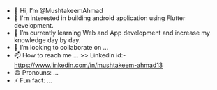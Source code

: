 - 👋 Hi, I’m @MushtakeemAhmad
- 👀 I'm interested in building android application using Flutter development.
- 🌱 I’m currently learning Web and App development and increase my knowledge day by day. 
- 💞️ I’m looking to collaborate on ...
- 📫 How to reach me ...  >> Linkedin id:- https://www.linkedin.com/in/mushtakeem-ahmad13
- 😄 Pronouns: ...
- ⚡ Fun fact: ...

<!---
MushtakeemAhmad/MushtakeemAhmad is a ✨ special ✨ repository because its `README.md` (this file) appears on your GitHub profile.
You can click the Preview link to take a look at your changes.
--->
